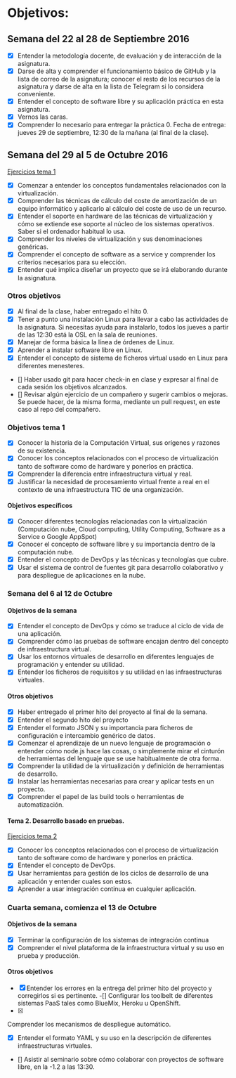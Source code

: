 
# Objetivos: #

## Semana del 22 al 28 de Septiembre 2016 ##

- [x] Entender la metodología docente, de evaluación y de interacción de la asignatura.
- [x] Darse de alta y comprender el funcionamiento básico de GitHub y la lista de correo de la asignatura; conocer el resto de los recursos de la asignatura y darse de alta en la lista de Telegram si lo considera conveniente.
- [x] Entender el concepto de software libre y su aplicación práctica en esta asignatura.
- [x] Vernos las caras.
- [x] Comprender lo necesario para entregar la práctica 0. Fecha de entrega: jueves 29 de septiembre, 12:30 de la mañana (al final de la clase).

## Semana del 29 al 5 de Octubre 2016 ##
[Ejercicios tema 1](https://github.com/Antkk10/EjerciciosIV)

- [x] Comenzar a entender los conceptos fundamentales relacionados con la virtualización.
- [x] Comprender las técnicas de cálculo del coste de amortización de un equipo informático y aplicarlo al cálculo del coste de uso de un recurso.
- [x] Entender el soporte en hardware de las técnicas de virtualización y cómo se extiende ese soporte al núcleo de los sistemas operativos. Saber si el ordenador habitual lo usa.
- [x]  Comprender los niveles de virtualización y sus denominaciones genéricas.
- [x] Comprender el concepto de software as a service y comprender los criterios necesarios para su elección.
- [x]  Entender qué implica diseñar un proyecto que se irá elaborando durante la asignatura.

### Otros objetivos ###

- [x] Al final de la clase, haber entregado el hito 0.
- [x] Tener a punto una instalación Linux para llevar a cabo las actividades de la asignatura. Si necesitas ayuda para instalarlo, todos los jueves a partir de las 12:30 está la OSL en la sala de reuniones.
- [x] Manejar de forma básica la línea de órdenes de Linux.
- [x] Aprender a instalar software libre en Linux.
- [x] Entender el concepto de sistema de ficheros virtual usado en Linux para diferentes menesteres.
- [] Haber usado git para hacer check-in en clase y expresar al final de cada sesión los objetivos alcanzados.
- []  Revisar algún ejercicio de un compañero y sugerir cambios o mejoras. Se puede hacer, de la misma forma, mediante un pull request, en este caso al repo del compañero.

### Objetivos tema 1 ###

- [x] Conocer la historia de la Computación Virtual, sus orígenes y razones de su existencia.
- [x]  Conocer los conceptos relacionados con el proceso de virtualización tanto de software como de hardware y ponerlos en práctica.
- [x]  Comprender la diferencia entre infraestructura virtual y real.
- [x]  Justificar la necesidad de procesamiento virtual frente a real en el contexto de una infraestructura TIC de una organización.

#### Objetivos específicos ####

- [x] Conocer diferentes tecnologías relacionadas con la virtualización (Computación nube, Cloud computing, Utility Computing, Software as a Service o Google AppSpot)
- [x] Conocer el concepto de software libre y su importancia dentro de la computación nube.
- [x] Entender el concepto de DevOps y las técnicas y tecnologías que cubre.
- [x]  Usar el sistema de control de fuentes git para desarrollo colaborativo y para despliegue de aplicaciones en la nube.

### Semana del 6 al 12 de Octubre ###

#### Objetivos de la semana ####
- [x] Entender el concepto de DevOps y cómo se traduce al ciclo de vida de una aplicación.
- [x] Comprender cómo las pruebas de software encajan dentro del concepto de infraestructura virtual.
- [x] Usar los entornos virtuales de desarrollo en diferentes lenguajes de programación y entender su utilidad.
- [x] Entender los ficheros de requisitos y su utilidad en las infraestructuras virtuales.

#### Otros objetivos ####
- [x] Haber entregado el primer hito del proyecto al final de la semana.
- [x] Entender el segundo hito del proyecto
- [x] Entender el formato JSON y su importancia para ficheros de configuración e intercambio genérico de datos.
- [x] Comenzar el aprendizaje de un nuevo lenguaje de programación o entender cómo node.js hace las cosas, o simplemente mirar el cinturón de herramientas del lenguaje que se use habitualmente de otra forma.
- [x] Comprender la utilidad de la virtualización y definición de herramientas de desarrollo.
- [x] Instalar las herramientas necesarias para crear y aplicar tests en un proyecto.
-[x] Comprender el papel de las build tools o herramientas de automatización.

#### Tema 2. Desarrollo basado en pruebas. ####
[Ejercicios tema 2](https://github.com/Antkk10/EjerciciosIV/blob/master/EjerciciosHito2.md)
- [x] Conocer los conceptos relacionados con el proceso de virtualización tanto de software como de hardware y ponerlos en práctica.
- [x] Entender el concepto de DevOps.
- [x] Usar herramientas para gestión de los ciclos de desarrollo de una aplicación y entender cuales son estos.
- [x] Aprender a usar integración continua en cualquier aplicación.

### Cuarta semana, comienza el 13 de Octubre ###

#### Objetivos de la semana ####
- [x] Terminar la configuración de los sistemas de integración continua
- [x] Comprender el nivel plataforma de la infraestructura virtual y su uso en prueba y producción.

#### Otros objetivos ####
- [x] Entender los errores en la entrega del primer hito del proyecto y corregirlos si es pertinente.
-[] Configurar los toolbelt de diferentes sistemas PaaS tales como BlueMix, Heroku u OpenShift.
-[x]
Comprender los mecanismos de despliegue automático.
- [x] Entender el formato YAML y su uso en la descripción de diferentes infraestructuras virtuales.
- [] Asistir al seminario sobre cómo colaborar con proyectos de software libre, en la -1.2 a las 13:30.
